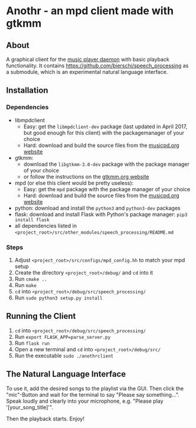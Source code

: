 # Anothr - an mpd client made with gtkmm  

## About

A graphical client for the [music player daemon](https://www.musicpd.org "mpd homepage") with basic playback functionality.
It contains https://github.com/bierschi/speech_processing as a submodule, which is an experimental natural language interface.


## Installation

### Dependencies

* libmpdclient 
    * Easy: get the `libmpdclient-dev` package (last updated in April 2017, but good enough for this client) with the packagemanager of your choice
    * Hard: download and build the source files from the [musicpd.org website](https://www.musicpd.org/download/libmpdclient/ "mpd libmpdclient download section")
* gtkmm:
    * download the `libgtkmm-3.0-dev` package with the package manager of your choice
    * or follow the instructions on the [gtkmm.org website](https://www.gtkmm.org/en/download.html "gtkmm download section")
* mpd (or else this client would be pretty useless):
    * Easy: get the `mpd` package with the package manager of your choice
    * Hard: download and build the source files from the [musicpd.org website](https://www.musicpd.org/download/mpd/ "mpd download section")
* python: download and install the `python3` and `python3-dev` packages
* flask: download and install Flask with Python's package manager: `pip3 install flask`
* all dependencies listed in `<project_root>/src/other_modules/speech_processing/README.md`

### Steps

1. Adjust `<project_root>/src/configs/mpd_config.hh` to match your mpd setup
2. Create the directory `<project_root>/debug/` and `cd` into it
3. Run `cmake ..`
4. Run `make`
5. `cd` into `<project_root>/debug/src/speech_processing/`
5. Run `sudo python3 setup.py install` 


## Running the Client

1. `cd` into `<project_root>/debug/src/speech_processing/`
2. Run `export FLASK_APP=parse_server.py`
3. Run `flask run`
4. Open a new terminal and `cd` into `<project_root>/debug/src/`
5. Run the executable `sudo ./anothrclient` 


## The Natural Language Interface

To use it, add the desired songs to the playlist via the GUI. Then click the "mic"-Button and wait for the terminal to say "Please say something...". Speak loudly and clearly into your microphone, e.g. "Please play '[your_song_title]'".

Then the playback starts. Enjoy!
